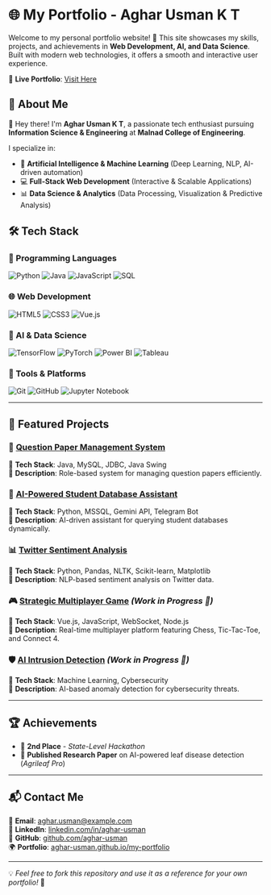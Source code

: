 # 🌐 My Portfolio - Aghar Usman K T  

Welcome to my personal portfolio website! 🚀 This site showcases my skills, projects, and achievements in **Web Development, AI, and Data Science**. Built with modern web technologies, it offers a smooth and interactive user experience.

🔗 **Live Portfolio**: [Visit Here](https://aghar-usman.github.io/my-portfolio/)

## 📌 About Me  

👋 Hey there! I'm **Aghar Usman K T**, a passionate tech enthusiast pursuing **Information Science & Engineering** at **Malnad College of Engineering**.  

I specialize in:  
- 🤖 **Artificial Intelligence & Machine Learning** (Deep Learning, NLP, AI-driven automation)  
- 💻 **Full-Stack Web Development** (Interactive & Scalable Applications)  
- 📊 **Data Science & Analytics** (Data Processing, Visualization & Predictive Analysis)  

## 🛠️ Tech Stack  

### 🚀 Programming Languages  
![Python](https://img.shields.io/badge/-Python-3776AB?style=for-the-badge&logo=python&logoColor=white)
![Java](https://img.shields.io/badge/-Java-007396?style=for-the-badge&logo=java&logoColor=white)
![JavaScript](https://img.shields.io/badge/-JavaScript-F7DF1E?style=for-the-badge&logo=javascript&logoColor=black)
![SQL](https://img.shields.io/badge/-SQL-4479A1?style=for-the-badge&logo=MySQL&logoColor=white)  

### 🌐 Web Development  
![HTML5](https://img.shields.io/badge/-HTML5-E34F26?style=for-the-badge&logo=html5&logoColor=white)
![CSS3](https://img.shields.io/badge/-CSS3-1572B6?style=for-the-badge&logo=css3&logoColor=white)
![Vue.js](https://img.shields.io/badge/-Vue.js-4FC08D?style=for-the-badge&logo=vue.js&logoColor=white)

### 🧠 AI & Data Science  
![TensorFlow](https://img.shields.io/badge/-TensorFlow-FF6F00?style=for-the-badge&logo=tensorflow&logoColor=white)
![PyTorch](https://img.shields.io/badge/-PyTorch-EE4C2C?style=for-the-badge&logo=pytorch&logoColor=white)
![Power BI](https://img.shields.io/badge/-Power%20BI-F2C811?style=for-the-badge&logo=powerbi&logoColor=black)
![Tableau](https://img.shields.io/badge/-Tableau-E97627?style=for-the-badge&logo=tableau&logoColor=white)

### 🔧 Tools & Platforms  
![Git](https://img.shields.io/badge/-Git-F05032?style=for-the-badge&logo=git&logoColor=white)
![GitHub](https://img.shields.io/badge/-GitHub-181717?style=for-the-badge&logo=github&logoColor=white)
![Jupyter Notebook](https://img.shields.io/badge/-Jupyter-F37626?style=for-the-badge&logo=jupyter&logoColor=white)

---

## 🚀 Featured Projects  

### 📄 [Question Paper Management System](https://github.com/aghar-usman/Question_Paper_mgmt_System)  
🔹 **Tech Stack**: Java, MySQL, JDBC, Java Swing  
🔹 **Description**: Role-based system for managing question papers efficiently.  

### 🎯 [AI-Powered Student Database Assistant](https://github.com/aghar-usman/AI-Student-Database-Assistant)  
🔹 **Tech Stack**: Python, MSSQL, Gemini API, Telegram Bot  
🔹 **Description**: AI-driven assistant for querying student databases dynamically.  

### 📊 [Twitter Sentiment Analysis](https://github.com/aghar-usman/Sentiment-Analysis)  
🔹 **Tech Stack**: Python, Pandas, NLTK, Scikit-learn, Matplotlib  
🔹 **Description**: NLP-based sentiment analysis on Twitter data.  

### 🎮 [Strategic Multiplayer Game](#) *(Work in Progress 🚧)*  
🔹 **Tech Stack**: Vue.js, JavaScript, WebSocket, Node.js  
🔹 **Description**: Real-time multiplayer platform featuring Chess, Tic-Tac-Toe, and Connect 4.  

### 🛡️ [AI Intrusion Detection](#) *(Work in Progress 🚧)*  
🔹 **Tech Stack**: Machine Learning, Cybersecurity  
🔹 **Description**: AI-based anomaly detection for cybersecurity threats.  

---

## 🏆 Achievements  

- 🥈 **2nd Place** - *State-Level Hackathon*  
- 📄 **Published Research Paper** on AI-powered leaf disease detection (*Agrileaf Pro*)  

---

## 📬 Contact Me  

📧 **Email**: [aghar.usman@example.com](mailto:aghar.usman@example.com)  
🔗 **LinkedIn**: [linkedin.com/in/aghar-usman](https://linkedin.com/in/aghar-usman)  
📂 **GitHub**: [github.com/aghar-usman](https://github.com/aghar-usman)  
🌍 **Portfolio**: [aghar-usman.github.io/my-portfolio](https://aghar-usman.github.io/my-portfolio/)  

---

💡 *Feel free to fork this repository and use it as a reference for your own portfolio!* 🚀  
